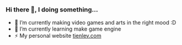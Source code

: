 ### Hi there 👋, I doing something...
- 🔭 I’m currently making video games and arts in the right mood :D
- 🌱 I’m currently learning make game engine
- ⚡ My personal website [tienlev.com](https://www.tienlev.com/)


<!--
**tienlev/tienlev** is a ✨ _special_ ✨ repository because its `README.md` (this file) appears on your GitHub profile.

Here are some ideas to get you started:

- 🔭 I’m currently working on ...
- 🌱 I’m currently learning ...
- 👯 I’m looking to collaborate on ...
- 🤔 I’m looking for help with ...
- 💬 Ask me about ...
- 📫 How to reach me: ...
- 😄 Pronouns: ...
- ⚡ Fun fact: ...
-->
